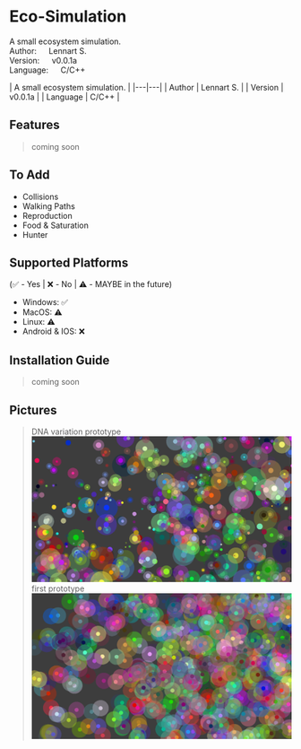 # Eco-Simulation
A small ecosystem simulation.<br/>
Author:     &emsp;  Lennart S.<br/>
Version:    &emsp;  v0.0.1a<br/>
Language:   &emsp;  C/C++<br/>

|   A small ecosystem simulation.   |
|---|---|
| Author  | Lennart S.  |
| Version  | v0.0.1a  |
| Language  | C/C++  |

## Features
>  coming soon 

## To Add
- Collisions
- Walking Paths
- Reproduction
- Food & Saturation
- Hunter

## Supported Platforms
(:white_check_mark: - Yes | :x: - No | :warning: - MAYBE in the future)
- Windows: :white_check_mark:
- MacOS: :warning:
- Linux: :warning:
- Android & IOS: :x:

## Installation Guide
>  coming soon 

## Pictures
> DNA variation prototype
![Alt text](images/dnaVariation.png?raw=false "DNA Variation")
> first prototype
![Alt text](images/previewScreenshot.png?raw=false "Preview")